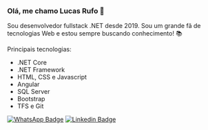 ### Olá, me chamo Lucas Rufo 👋

Sou desenvolvedor fullstack .NET desde 2019. Sou um grande fã de tecnologias Web e estou sempre buscando conhecimento! :books:

Principais tecnologias: 

* .NET Core
* .NET Framework
* HTML, CSS e Javascript
* Angular
* SQL Server
* Bootstrap
* TFS e Git

[![WhatsApp Badge](https://img.shields.io/badge/-WhatsApp-30b947?style=flat-square&labelColor=30b947&logo=whatsapp&logoColor=white&link=https://wa.me/5511958889686)](https://wa.me/5511958889686)
[![Linkedin Badge](https://img.shields.io/badge/-LinkedIn-blue?style=flat-square&logo=Linkedin&logoColor=white&link=https://www.linkedin.com/in/lucas-rufo)](https://www.linkedin.com/in/lucas-rufo)

<!--
**LucasRufo/LucasRufo** is a ✨ _special_ ✨ repository because its `README.md` (this file) appears on your GitHub profile.

Here are some ideas to get you started:

- 🔭 I’m currently working on ...
- 🌱 I’m currently learning ...
- 👯 I’m looking to collaborate on ...
- 🤔 I’m looking for help with ...
- 💬 Ask me about ...
- 📫 How to reach me: ...
- 😄 Pronouns: ...
- ⚡ Fun fact: ...
-->
